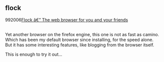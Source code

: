 <article><h2>flock</h2><time><span class="day">9</span><span class="month">9</span><span class="year">2006</span></time><a href="http://www.flock.com/">Flock â€” The web browser for you and your friends</a> <br /><br /><p>Yet another browser on the firefox engine, this one is not as fast as camino. Which has been my default browser since installing, for the speed alone. But it has some interesting features, like blogging from the browser itself.</p><p>This is enough to try it out...<br /></p><p></p></article>